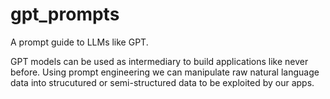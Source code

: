 # gpt_prompts
A prompt guide to LLMs like GPT.

GPT models can be used as intermediary to build applications like never before. Using prompt engineering we can manipulate raw natural language data into strucutured or semi-structured data to be exploited by our apps. 
